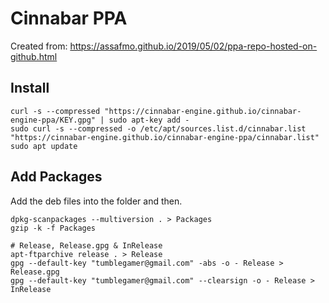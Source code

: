 # Cinnabar PPA
Created from: https://assafmo.github.io/2019/05/02/ppa-repo-hosted-on-github.html

## Install
```
curl -s --compressed "https://cinnabar-engine.github.io/cinnabar-engine-ppa/KEY.gpg" | sudo apt-key add -
sudo curl -s --compressed -o /etc/apt/sources.list.d/cinnabar.list "https://cinnabar-engine.github.io/cinnabar-engine-ppa/cinnabar.list"
sudo apt update
```

## Add Packages
Add the deb files into the folder and then.
```
dpkg-scanpackages --multiversion . > Packages
gzip -k -f Packages

# Release, Release.gpg & InRelease
apt-ftparchive release . > Release
gpg --default-key "tumblegamer@gmail.com" -abs -o - Release > Release.gpg
gpg --default-key "tumblegamer@gmail.com" --clearsign -o - Release > InRelease
```